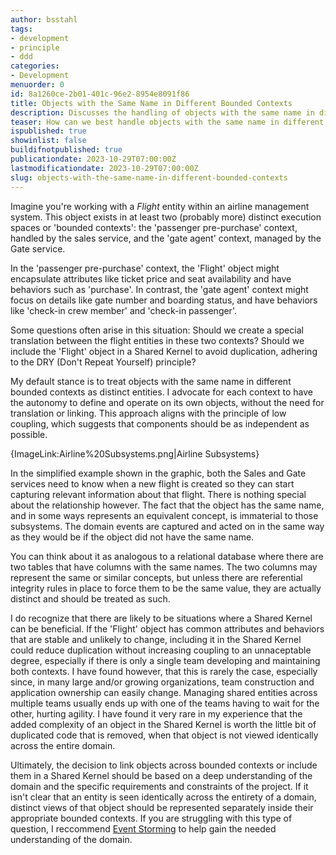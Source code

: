 ```yaml
---
author: bsstahl
tags:
- development
- principle
- ddd
categories:
- Development
menuorder: 0
id: 8a1260ce-2b01-401c-96e2-8954e8091f86
title: Objects with the Same Name in Different Bounded Contexts
description: Discusses the handling of objects with the same name in different bounded contexts, advocating for treating them as distinct entities to maintain low coupling and independence.
teaser: How can we best handle objects with the same name in different bounded contexts? Learn why treating them as distinct entities can enhance system independence and when a Shared Kernel might be beneficial.
ispublished: true
showinlist: false
buildifnotpublished: true
publicationdate: 2023-10-29T07:00:00Z
lastmodificationdate: 2023-10-29T07:00:00Z
slug: objects-with-the-same-name-in-different-bounded-contexts
---
```

Imagine you're working with a *Flight* entity within an airline management system. This object exists in at least two (probably more) distinct execution spaces or 'bounded contexts': the 'passenger pre-purchase' context, handled by the sales service, and the 'gate agent' context, managed by the Gate service.

In the 'passenger pre-purchase' context, the 'Flight' object might encapsulate attributes like ticket price and seat availability and have behaviors such as 'purchase'. In contrast, the 'gate agent' context might focus on details like gate number and boarding status, and have behaviors like 'check-in crew member' and 'check-in passenger'.

Some questions often arise in this situation: Should we create a special translation between the flight entities in these two contexts? Should we include the 'Flight' object in a Shared Kernel to avoid duplication, adhering to the DRY (Don't Repeat Yourself) principle?

My default stance is to treat objects with the same name in different bounded contexts as distinct entities. I advocate for each context to have the autonomy to define and operate on its own objects, without the need for translation or linking. This approach aligns with the principle of low coupling, which suggests that components should be as independent as possible.

{ImageLink:Airline%20Subsystems.png|Airline Subsystems}

In the simplified example shown in the graphic, both the Sales and Gate services need to know when a new flight is created so they can start capturing relevant information about that flight. There is nothing special about the relationship however. The fact that the object has the same name, and in some ways represents an equivalent concept, is immaterial to those subsystems. The domain events are captured and acted on in the same way as they would be if the object did not have the same name.

You can think about it as analogous to a relational database where there are two tables that have columns with the same names. The two columns may represent the same or similar concepts, but unless there are referential integrity rules in place to force them to be the same value, they are actually distinct and should be treated as such.

I do recognize that there are likely to be situations where a Shared Kernel can be beneficial. If the 'Flight' object has common attributes and behaviors that are stable and unlikely to change, including it in the Shared Kernel could reduce duplication without increasing coupling to an unnaceptable degree, especially if there is only a single team developing and maintaining both contexts. I have found however, that this is rarely the case, especially since, in many large and/or growing organizations, team construction and application ownership can easily change. Managing shared entities across multiple teams usually ends up with one of the teams having to wait for the other, hurting agility. I have found it very rare in my experience that the added complexity of an object in the Shared Kernel is worth the little bit of duplicated code that is removed, when that object is not viewed identically across the entire domain.

Ultimately, the decision to link objects across bounded contexts or include them in a Shared Kernel should be based on a deep understanding of the domain and the specific requirements and constraints of the project. If it isn't clear that an entity is seen identically across the entirety of a domain, distinct views of that object should be represented separately inside their appropriate bounded contexts. If you are struggling with this type of question, I reccommend [Event Storming](https://youtu.be/6DgGhQQbfDE) to help gain the needed understanding of the domain.
